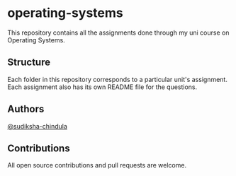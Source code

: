 # operating-systems

This repository contains all the assignments done through my uni course on Operating Systems.

## Structure

Each folder in this repository corresponds to a particular unit's assignment. Each assignment also has its own README file for the questions.

## Authors

[@sudiksha-chindula](https://github.com/sudiksha-chindula)

## Contributions

All open source contributions and pull requests are welcome.